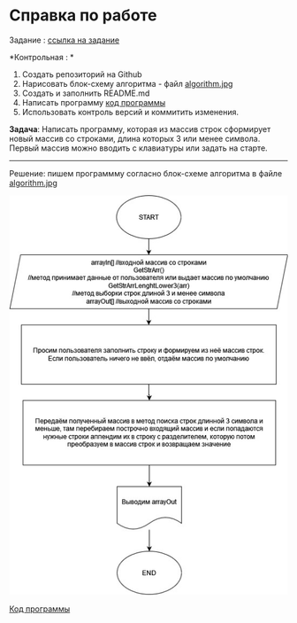 # Справка по работе
Задание :
[ссылка на задание](https://gbcdn.mrgcdn.ru/uploads/asset/4312773/attachment/ed8c1f2c15da325114976e1c313ef5f8.png "скрин задания")

*Контрольная : *
1. Создать репозиторий на Github
2. Нарисовать блок-схему алгоритма - файл [algorithm.jpg](algorithm.jpg "ссылка на картинку с блок-схемой")
3. Создать и заполнить README.md
4. Написать программу [код программы](Program.cs "ссылка на код программы")
5. Использовать контроль версий и коммитить изменения.

**Задача**: Написать программу, которая из массив строк сформирует новый массив со строками, длина которых 3 или менее символа.
Первый массив можно вводить с клавиатуры или задать на старте.
***
Решение: пишем программму согласно блок-схеме алгоритма в файле [algorithm.jpg](algorithm.jpg "ссылка на картинку с блок-схемой")

![Блок схема алгоритма](algorithm.jpg "Картинка с Блок схемой алгоритма")

[Код программы](Program.cs "ссылка на код программы")